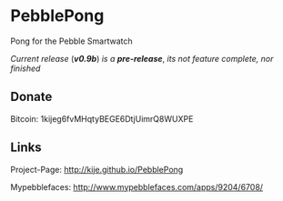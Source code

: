 PebblePong
==========

Pong for the Pebble Smartwatch

*Current release* (***v0.9b***) *is a* ***pre-release***, *its not feature complete, nor finished*

## Donate
Bitcoin: 1kijeg6fvMHqtyBEGE6DtjUimrQ8WUXPE


## Links
Project-Page: http://kije.github.io/PebblePong

Mypebblefaces: http://www.mypebblefaces.com/apps/9204/6708/
